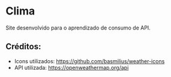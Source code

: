 # Clima
Site desenvolvido para o aprendizado de consumo de API.


## Créditos:
- Icons utilizados: https://github.com/basmilius/weather-icons
- API utilizada: https://openweathermap.org/api
